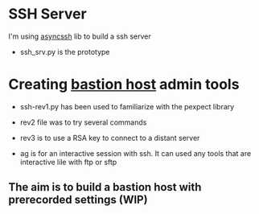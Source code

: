 # SSH Server

I'm using [asyncssh](http://asyncssh.readthedocs.io/en/latest/) lib to build a ssh server

* ssh_srv.py is the prototype


# Creating [bastion host](https://cloudacademy.com/blog/aws-bastion-host-nat-instances-vpc-peering-security/) admin tools


* ssh-rev1.py has been used to familiarize with the pexpect library

* rev2 file was to try several commands

* rev3 is to use a RSA key to connect to a distant server

* ag is for an interactive session with ssh. It can used any tools that are interactive lile with ftp or sftp

## The aim is to build a bastion host with prerecorded settings (WIP)
